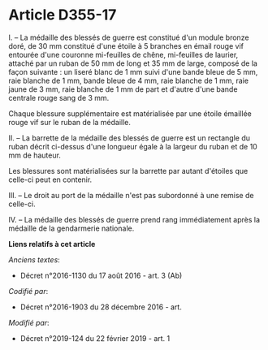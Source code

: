 # Article D355-17

I. – La médaille des blessés de guerre est constitué d'un module bronze doré, de 30 mm constitué d'une étoile à 5 branches en
émail rouge vif entourée d'une couronne mi-feuilles de chêne, mi-feuilles de laurier, attaché par un ruban de 50 mm de long
et 35 mm de large, composé de la façon suivante : un liseré blanc de 1 mm suivi d'une bande bleue de 5 mm, raie blanche de 1
mm, bande bleue de 4 mm, raie blanche de 1 mm, raie jaune de 3 mm, raie blanche de 1 mm de part et d'autre d'une bande
centrale rouge sang de 3 mm.

Chaque blessure supplémentaire est matérialisée par une étoile émaillée rouge vif sur le ruban de la médaille.

II. – La barrette de la médaille des blessés de guerre est un rectangle du ruban décrit ci-dessus d'une longueur égale à la
largeur du ruban et de 10 mm de hauteur.

Les blessures sont matérialisées sur la barrette par autant d'étoiles que celle-ci peut en contenir.

III. – Le droit au port de la médaille n'est pas subordonné à une remise de celle-ci.

IV. – La médaille des blessés de guerre prend rang immédiatement après la médaille de la gendarmerie nationale.

**Liens relatifs à cet article**

_Anciens textes_:

  - Décret n°2016-1130 du 17 août 2016 - art. 3 (Ab)

_Codifié par_:

  - Décret n°2016-1903 du 28 décembre 2016 - art.

_Modifié par_:

  - Décret n°2019-124 du 22 février 2019 - art. 1
